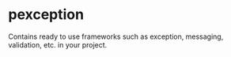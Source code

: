 # pexception
Contains ready to use frameworks such as exception, messaging, validation, etc. in your project.
